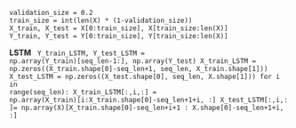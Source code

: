 <code>
validation_size = 0.2
train_size = int(len(X) * (1-validation_size))
X_train, X_test = X[0:train_size], X[train_size:len(X)]
Y_train, Y_test = Y[0:train_size], Y[train_size:len(X)]
</code>

<b>LSTM</b> 
<code>
Y_train_LSTM, Y_test_LSTM = np.array(Y_train)[seq_len-1:], np.array(Y_test)
X_train_LSTM = np.zeros((X_train.shape[0]-seq_len+1, seq_len, X_train.shape[1]))
X_test_LSTM  = np.zeros((X_test.shape[0], seq_len, X.shape[1]))
for i in range(seq_len):
    X_train_LSTM[:,i,:] = np.array(X_train)[i:X_train.shape[0]-seq_len+1+i, :]
    X_test_LSTM[:,i,: ]= np.array(X)[X_train.shape[0]-seq_len+i+1 : X.shape[0]-seq_len+1+i, :]
</code>
